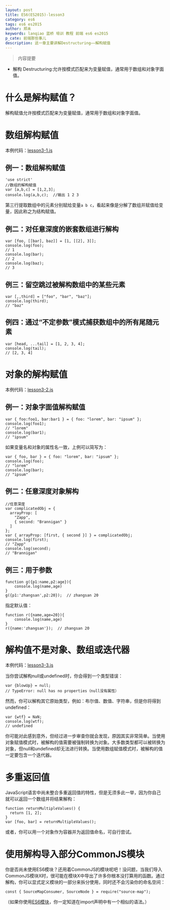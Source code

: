 ```yaml
---
layout: post
title: ES6(ES2015)-lesson3
category: es6
tags: es6 es2015
author: 郑未
keywords: lanqiao 蓝桥 培训 教程 前端 es6 es2015
p_cate: 前端那些事儿
description: 这一章主要讲解Destructuring——解构赋值
---
```

>内容提要

- 解构 Destructuring:允许按模式匹配来为变量赋值，通常用于数组和对象字面值。

# 什么是解构赋值？

解构赋值允许按模式匹配来为变量赋值，通常用于数组和对象字面值。

# 数组解构赋值

本例代码：[lesson3-1.js](https://coding.net/u/lanqiao/p/frontAdvance/git/blob/master/es6/lesson3-1.js)

## 例一：数组解构赋值

```
'use strict'
//数组的解构赋值
var [a,b,c] = [1,2,3];
console.log(a,b,c);  //输出 1 2 3
```
第三行提取数组中的元素分别赋给变量`a b c`，看起来像是分解了数组并赋值给变量，因此称之为结构赋值。

## 例二：对任意深度的嵌套数组进行解构

```
var [foo, [[bar], baz]] = [1, [[2], 3]];
console.log(foo);
// 1
console.log(bar);
// 2
console.log(baz);
// 3
```

## 例三：留空跳过被解构数组中的某些元素

    var [,,third] = ["foo", "bar", "baz"];
    console.log(third);
    // "baz"

## 例四：通过“不定参数”模式捕获数组中的所有尾随元素

    var [head, ...tail] = [1, 2, 3, 4];
    console.log(tail);
    // [2, 3, 4]


# 对象的解构赋值

本例代码：[lesson3-2.js](https://coding.net/u/lanqiao/p/frontAdvance/git/blob/master/es6/lesson3-2.js)

## 例一：对象字面值解构赋值

```
var { foo:foo1, bar:bar1 } = { foo: "lorem", bar: "ipsum" };
console.log(foo1);
// "lorem"
console.log(bar1);
// "ipsum"
```

如果变量名和对象的属性名一致，上例可以简写为：

```
var { foo, bar } = { foo: "lorem", bar: "ipsum" };
console.log(foo);
// "lorem"
console.log(bar);
// "ipsum"
```

## 例二：任意深度对象解构

```
//任意深度
var complicatedObj = {
  arrayProp: [
    "Zapp",
    { second: "Brannigan" }
  ]
};
var { arrayProp: [first, { second }] } = complicatedObj;
console.log(first);
// "Zapp"
console.log(second);
// "Brannigan"
```

## 例三：用于参数

```
function g({p1:name,p2:age}){
    console.log(name,age)
}
g({p1:'zhangsan',p2:20});  // zhangsan 20
```

指定默认值：

```
function r({name,age=20}){
    console.log(name,age)
}
r({name:'zhangsan'});  // zhangsan 20
```

# 解构值不是对象、数组或迭代器

本例代码：[lesson3-3.js](https://coding.net/u/lanqiao/p/frontAdvance/git/blob/master/es6/lesson3-3.js)

当你尝试解构null或undefined时，你会得到一个类型错误：

    var {blowUp} = null;
    // TypeError: null has no properties（null没有属性）

然而，你可以解构其它原始类型，例如：布尔值、数值、字符串，但是你将得到undefined：

    var {wtf} = NaN;
    console.log(wtf);
    // undefined

你可能对此感到意外，但经过进一步审查你就会发现，原因其实非常简单。当使用对象赋值模式时，被解构的值需要被强制转换为对象。大多数类型都可以被转换为对象，但null和undefined却无法进行转换。当使用数组赋值模式时，被解构的值一定要包含一个迭代器。

# 多重返回值

JavaScript语言中尚未整合多重返回值的特性，但是无须多此一举，因为你自己就可以返回一个数组并将结果解构：

    function returnMultipleValues() {
      return [1, 2];
    }
    var [foo, bar] = returnMultipleValues();

或者，你可以用一个对象作为容器并为返回值命名，可自行尝试。

# 使用解构导入部分CommonJS模块

你是否尚未使用ES6模块？还用着CommonJS的模块呢吧！没问题，当我们导入CommonJS模块X时，很可能在模块X中导出了许多你根本没打算用的函数。通过解构，你可以显式定义模块的一部分来拆分使用，同时还不会污染你的命名空间：

    const { SourceMapConsumer, SourceNode } = require("source-map");

（如果你使用[ES6模块](/es6/es6-lesson7)，你一定知道在import声明中有一个相似的语法。）
